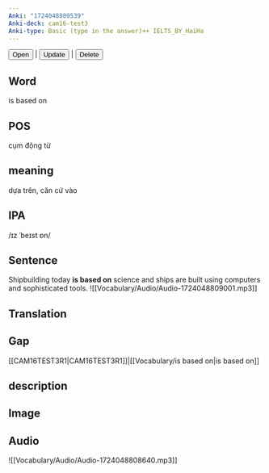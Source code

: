 ```yaml
---
Anki: "1724048809539"
Anki-deck: cam16-test3
Anki-type: Basic (type in the answer)++ IELTS_BY_HaiHa
---
```

<button class="anki-btn-open">Open</button> | <button class="anki-btn-update">Update</button> | <button class="anki-btn-delete">Delete</button>

## Word
is based on
## POS
 cụm động từ
## meaning
dựa trên, căn cứ vào
## IPA
/ɪz ˈbeɪst ɒn/
## Sentence
Shipbuilding today **is based on** science and ships are built using computers and sophisticated tools. ![[Vocabulary/Audio/Audio-1724048809001.mp3]]
## Translation

## Gap
[[CAM16TEST3R1|CAM16TEST3R1]]|[[Vocabulary/is based on|is based on]]
## description

## Image

## Audio
![[Vocabulary/Audio/Audio-1724048808640.mp3]]
